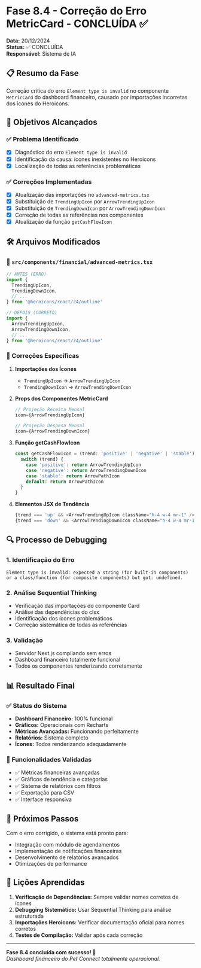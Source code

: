 # Fase 8.4 - Correção do Erro MetricCard - CONCLUÍDA ✅

**Data:** 20/12/2024  
**Status:** ✅ CONCLUÍDA  
**Responsável:** Sistema de IA  

## 📋 Resumo da Fase

Correção crítica do erro `Element type is invalid` no componente `MetricCard` do dashboard financeiro, causado por importações incorretas dos ícones do Heroicons.

## 🎯 Objetivos Alcançados

### ✅ Problema Identificado
- [x] Diagnóstico do erro `Element type is invalid`
- [x] Identificação da causa: ícones inexistentes no Heroicons
- [x] Localização de todas as referências problemáticas

### ✅ Correções Implementadas
- [x] Atualização das importações no `advanced-metrics.tsx`
- [x] Substituição de `TrendingUpIcon` por `ArrowTrendingUpIcon`
- [x] Substituição de `TrendingDownIcon` por `ArrowTrendingDownIcon`
- [x] Correção de todas as referências nos componentes
- [x] Atualização da função `getCashFlowIcon`

## 🛠️ Arquivos Modificados

### 📄 `src/components/financial/advanced-metrics.tsx`
```typescript
// ANTES (ERRO)
import { 
  TrendingUpIcon, 
  TrendingDownIcon,
  // ...
} from '@heroicons/react/24/outline'

// DEPOIS (CORRETO)
import { 
  ArrowTrendingUpIcon, 
  ArrowTrendingDownIcon,
  // ...
} from '@heroicons/react/24/outline'
```

### 🔧 Correções Específicas

1. **Importações dos Ícones**
   - `TrendingUpIcon` → `ArrowTrendingUpIcon`
   - `TrendingDownIcon` → `ArrowTrendingDownIcon`

2. **Props dos Componentes MetricCard**
   ```typescript
   // Projeção Receita Mensal
   icon={ArrowTrendingUpIcon}
   
   // Projeção Despesa Mensal
   icon={ArrowTrendingDownIcon}
   ```

3. **Função getCashFlowIcon**
   ```typescript
   const getCashFlowIcon = (trend: 'positive' | 'negative' | 'stable') => {
     switch (trend) {
       case 'positive': return ArrowTrendingUpIcon
       case 'negative': return ArrowTrendingDownIcon
       case 'stable': return ArrowPathIcon
       default: return ArrowPathIcon
     }
   }
   ```

4. **Elementos JSX de Tendência**
   ```typescript
   {trend === 'up' && <ArrowTrendingUpIcon className="h-4 w-4 mr-1" />}
   {trend === 'down' && <ArrowTrendingDownIcon className="h-4 w-4 mr-1" />}
   ```

## 🔍 Processo de Debugging

### 1. Identificação do Erro
```
Element type is invalid: expected a string (for built-in components) 
or a class/function (for composite components) but got: undefined.
```

### 2. Análise Sequential Thinking
- Verificação das importações do componente Card
- Análise das dependências do clsx
- Identificação dos ícones problemáticos
- Correção sistemática de todas as referências

### 3. Validação
- Servidor Next.js compilando sem erros
- Dashboard financeiro totalmente funcional
- Todos os componentes renderizando corretamente

## 📊 Resultado Final

### ✅ Status do Sistema
- **Dashboard Financeiro:** 100% funcional
- **Gráficos:** Operacionais com Recharts
- **Métricas Avançadas:** Funcionando perfeitamente
- **Relatórios:** Sistema completo
- **Ícones:** Todos renderizando adequadamente

### 🎯 Funcionalidades Validadas
- ✅ Métricas financeiras avançadas
- ✅ Gráficos de tendência e categorias
- ✅ Sistema de relatórios com filtros
- ✅ Exportação para CSV
- ✅ Interface responsiva

## 🚀 Próximos Passos

Com o erro corrigido, o sistema está pronto para:
- Integração com módulo de agendamentos
- Implementação de notificações financeiras
- Desenvolvimento de relatórios avançados
- Otimizações de performance

## 📝 Lições Aprendidas

1. **Verificação de Dependências:** Sempre validar nomes corretos de ícones
2. **Debugging Sistemático:** Usar Sequential Thinking para análise estruturada
3. **Importações Heroicons:** Verificar documentação oficial para nomes corretos
4. **Testes de Compilação:** Validar após cada correção

---

**Fase 8.4 concluída com sucesso! 🎉**  
*Dashboard financeiro do Pet Connect totalmente operacional.*